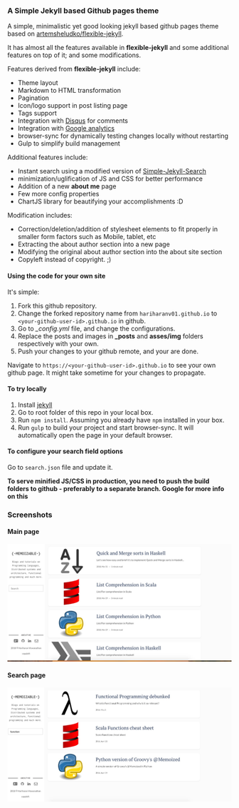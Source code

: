 ### A Simple Jekyll based Github pages theme

A simple, minimalistic yet good looking jekyll based github pages theme based on [artemsheludko/flexible-jekyll](https://github.com/artemsheludko/flexible-jekyll).

It has almost all the features available in **flexible-jekyll** and some additional features on top of it; and some modifications.

Features derived from **flexible-jekyll** include:

* Theme layout
* Markdown to HTML transformation
* Pagination
* Icon/logo support in post listing page
* Tags support
* Integration with [Disqus](https://disqus.com) for comments
* Integration with [Google analytics](https://www.google.com/analytics/)
* browser-sync for dynamically testing changes locally without restarting
* Gulp to simplify build management

Additional features include:

* Instant search using a modified version of [Simple-Jekyll-Search](https://github.com/christian-fei/Simple-Jekyll-Search)
* minimization/uglification of JS and CSS for better performance
* Addition of a new **about me** page
* Few more config properties
* ChartJS library for beautifying your accomplishments :D

Modification includes:

* Correction/deletion/addition of stylesheet elements to fit properly in smaller form factors such as Mobile, tablet, etc
* Extracting the about author section into a new page
* Modifying the original about author section into the about site section
* Copyleft instead of copyright. ;) 


#### Using the code for your own site

It's simple:

1. Fork this github repository.
2. Change the forked repository name from `hariharanv01.github.io` to `<your-github-user-id>.github.io` in github.
3. Go to *_config.yml* file, and change the configurations.
4. Replace the posts and images in **_posts** and **asses/img** folders respectively with your own.
5. Push your changes to your github remote, and your are done.

Navigate to `https://<your-github-user-id>.github.io` to see your own github page. It might take sometime for your changes to propagate.


#### To try locally

1. Install [jekyll](https://jekyllrb.com/docs/installation/)
2. Go to root folder of this repo in your local box.
3. Run `npm install`. Assuming you already have `npm` installed in your box.
4. Run `gulp` to build your project and start browser-sync. It will automatically open the page in your default browser.


#### To configure your search field options

Go to `search.json` file and update it.


**To serve minified JS/CSS in production, you need to push the build folders to github - preferably to a separate branch. Google for more info on this**

### Screenshots

#### Main page

![Screenshot](assets/img/ss.jpeg)

#### Search page

![Search Screenshot](assets/img/search.jpeg)
